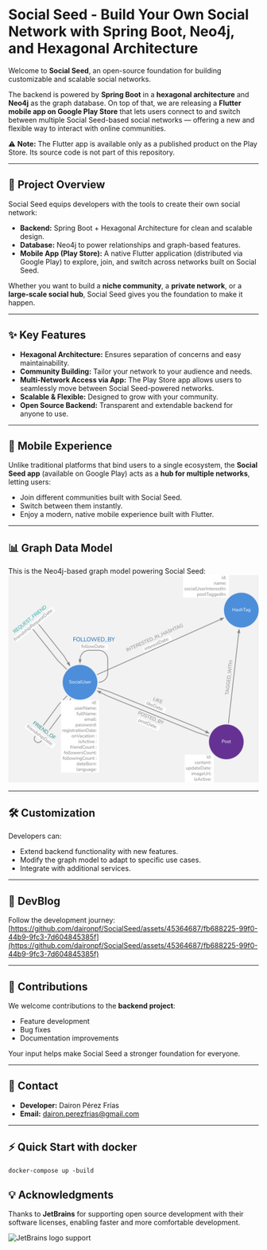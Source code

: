 # Social Seed - Build Your Own Social Network with Spring Boot, Neo4j, and Hexagonal Architecture

Welcome to **Social Seed**, an open-source foundation for building customizable and scalable social networks.

The backend is powered by **Spring Boot** in a **hexagonal architecture** and **Neo4j** as the graph database. On top of that, we are releasing a **Flutter mobile app on Google Play Store** that lets users connect to and switch between multiple Social Seed-based social networks — offering a new and flexible way to interact with online communities.

⚠️ **Note:** The Flutter app is available only as a published product on the Play Store. Its source code is not part of this repository.

---

## 🚀 Project Overview

Social Seed equips developers with the tools to create their own social network:

* **Backend:** Spring Boot + Hexagonal Architecture for clean and scalable design.
* **Database:** Neo4j to power relationships and graph-based features.
* **Mobile App (Play Store):** A native Flutter application (distributed via Google Play) to explore, join, and switch across networks built on Social Seed.

Whether you want to build a **niche community**, a **private network**, or a **large-scale social hub**, Social Seed gives you the foundation to make it happen.

---

## ✨ Key Features

* **Hexagonal Architecture:** Ensures separation of concerns and easy maintainability.
* **Community Building:** Tailor your network to your audience and needs.
* **Multi-Network Access via App:** The Play Store app allows users to seamlessly move between Social Seed-powered networks.
* **Scalable & Flexible:** Designed to grow with your community.
* **Open Source Backend:** Transparent and extendable backend for anyone to use.

---

## 📱 Mobile Experience

Unlike traditional platforms that bind users to a single ecosystem, the **Social Seed app** (available on Google Play) acts as a **hub for multiple networks**, letting users:

* Join different communities built with Social Seed.
* Switch between them instantly.
* Enjoy a modern, native mobile experience built with Flutter.

---

## 📊 Graph Data Model

This is the Neo4j-based graph model powering Social Seed:
![This is the Graph Data Model used for the project](https://github.com/daironpf/SocialSeed/blob/main/Neo4j/Graph%20Data%20Model/SocialSeed%20(SS).png)

---

## 🛠️ Customization

Developers can:

* Extend backend functionality with new features.
* Modify the graph model to adapt to specific use cases.
* Integrate with additional services.

---

## 📖 DevBlog

Follow the development journey:
[https://github.com/daironpf/SocialSeed/assets/45364687/fb688225-99f0-44b9-9fc3-7d604845385f](https://github.com/daironpf/SocialSeed/assets/45364687/fb688225-99f0-44b9-9fc3-7d604845385f)

---

## 🤝 Contributions

We welcome contributions to the **backend project**:

* Feature development
* Bug fixes
* Documentation improvements

Your input helps make Social Seed a stronger foundation for everyone.

---

## 📩 Contact

* **Developer:** Dairon Pérez Frías
* **Email:** [dairon.perezfrias@gmail.com](mailto:dairon.perezfrias@gmail.com)

---

## ⚡ Quick Start with docker

```
docker-compose up -build
```


## 💡 Acknowledgments

Thanks to **JetBrains** for supporting open source development with their software licenses, enabling faster and more comfortable development.

![JetBrains logo support](https://resources.jetbrains.com/storage/products/company/brand/logos/jb_beam.svg)
